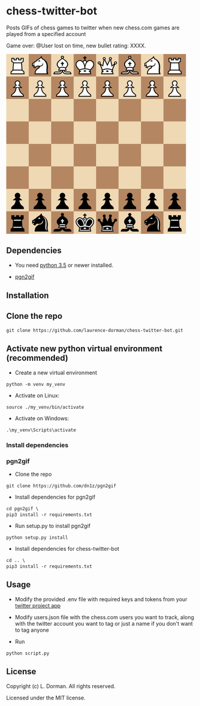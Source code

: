 # chess-twitter-bot
Posts GIFs of chess games to twitter when new chess.com games are played from a specified account

Game over: @User lost on time, new bullet rating: XXXX.

![](doc/example_game.gif)

## Dependencies
* You need [python 3.5](https://www.python.org/downloads/) or newer installed.
- [pgn2gif](#pgn2gif)

## Installation
## Clone the repo
```
git clone https://github.com/laurence-dorman/chess-twitter-bot.git
```
## Activate new python virtual environment (recommended)
* Create a new virtual environment
```
python -m venv my_venv
```
* Activate on Linux:
```
source ./my_venv/bin/activate
```
* Activate on Windows:
```
.\my_venv\Scripts\activate
```
### Install dependencies
### pgn2gif
* Clone the repo 
```
git clone https://github.com/dn1z/pgn2gif
```
* Install dependencies for pgn2gif
```
cd pgn2gif \
pip3 install -r requirements.txt
```
* Run setup.py to install pgn2gif
```
python setup.py install
```
* Install dependencies for chess-twitter-bot
```
cd .. \
pip3 install -r requirements.txt
```
## Usage
* Modify the provided .env file with required keys and tokens from your [twitter project app](https://developer.twitter.com/en/portal/dashboard)

* Modify users.json file with the chess.com users you want to track, along with the twitter account you want to tag or just a name if you don't want to tag anyone

* Run
```
python script.py
```
## License
Copyright (c) L. Dorman. All rights reserved.

Licensed under the MIT license.

